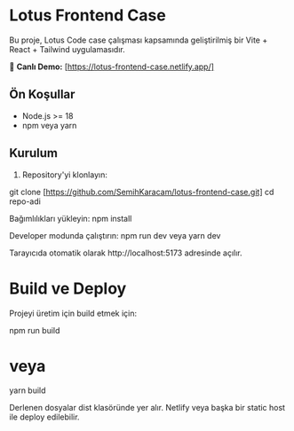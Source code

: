 # Lotus Frontend Case
Bu proje, Lotus Code case çalışması kapsamında geliştirilmiş bir Vite + React + Tailwind uygulamasıdır.

🔗 **Canlı Demo:** [https://lotus-frontend-case.netlify.app/]


## Ön Koşullar
- Node.js >= 18
- npm veya yarn

## Kurulum
1. Repository'yi klonlayın:


git clone [https://github.com/SemihKaracam/lotus-frontend-case.git]
cd repo-adi

Bağımlılıkları yükleyin:
npm install

Developer modunda çalıştırın:
npm run dev
veya 
yarn dev

Tarayıcıda otomatik olarak http://localhost:5173 adresinde açılır.

# Build ve Deploy
Projeyi üretim için build etmek için:

npm run build
# veya
yarn build

Derlenen dosyalar dist klasöründe yer alır.
Netlify veya başka bir static host ile deploy edilebilir.

